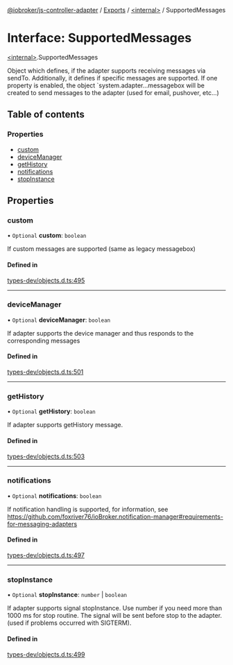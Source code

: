 [@iobroker/js-controller-adapter](../README.md) / [Exports](../modules.md) / [\<internal\>](../modules/internal_.md) / SupportedMessages

# Interface: SupportedMessages

[\<internal\>](../modules/internal_.md).SupportedMessages

Object which defines, if the adapter supports receiving messages via sendTo.
Additionally, it defines if specific messages are supported.
If one property is enabled, the object `system.adapter.<adaptername>.<adapterinstance>.messagebox will be created to send messages to the adapter (used for email, pushover, etc...)

## Table of contents

### Properties

- [custom](internal_.SupportedMessages.md#custom)
- [deviceManager](internal_.SupportedMessages.md#devicemanager)
- [getHistory](internal_.SupportedMessages.md#gethistory)
- [notifications](internal_.SupportedMessages.md#notifications)
- [stopInstance](internal_.SupportedMessages.md#stopinstance)

## Properties

### custom

• `Optional` **custom**: `boolean`

If custom messages are supported (same as legacy messagebox)

#### Defined in

[types-dev/objects.d.ts:495](https://github.com/ioBroker/ioBroker.js-controller/blob/5f45bcb2855730898c2abe049b073f40236989a4/packages/types-dev/objects.d.ts#L495)

___

### deviceManager

• `Optional` **deviceManager**: `boolean`

If adapter supports the device manager and thus responds to the corresponding messages

#### Defined in

[types-dev/objects.d.ts:501](https://github.com/ioBroker/ioBroker.js-controller/blob/5f45bcb2855730898c2abe049b073f40236989a4/packages/types-dev/objects.d.ts#L501)

___

### getHistory

• `Optional` **getHistory**: `boolean`

If adapter supports getHistory message.

#### Defined in

[types-dev/objects.d.ts:503](https://github.com/ioBroker/ioBroker.js-controller/blob/5f45bcb2855730898c2abe049b073f40236989a4/packages/types-dev/objects.d.ts#L503)

___

### notifications

• `Optional` **notifications**: `boolean`

If notification handling is supported, for information, see https://github.com/foxriver76/ioBroker.notification-manager#requirements-for-messaging-adapters

#### Defined in

[types-dev/objects.d.ts:497](https://github.com/ioBroker/ioBroker.js-controller/blob/5f45bcb2855730898c2abe049b073f40236989a4/packages/types-dev/objects.d.ts#L497)

___

### stopInstance

• `Optional` **stopInstance**: `number` \| `boolean`

If adapter supports signal stopInstance. Use number if you need more than 1000 ms for stop routine. The signal will be sent before stop to the adapter. (used if problems occurred with SIGTERM).

#### Defined in

[types-dev/objects.d.ts:499](https://github.com/ioBroker/ioBroker.js-controller/blob/5f45bcb2855730898c2abe049b073f40236989a4/packages/types-dev/objects.d.ts#L499)

